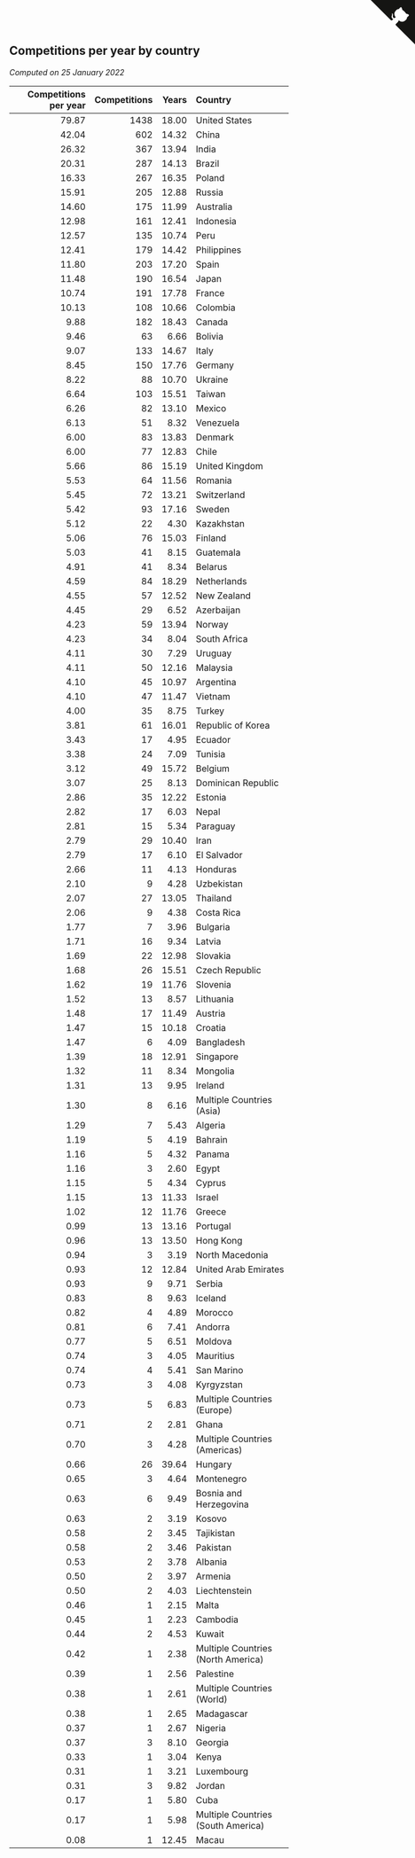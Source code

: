 ## Competitions per year by country

*Computed on 25 January 2022*

| Competitions per year | Competitions | Years | Country |
| ---: | ---: | ---: | :--- |
| 79.87 | 1438 | 18.00 | United States |
| 42.04 | 602 | 14.32 | China |
| 26.32 | 367 | 13.94 | India |
| 20.31 | 287 | 14.13 | Brazil |
| 16.33 | 267 | 16.35 | Poland |
| 15.91 | 205 | 12.88 | Russia |
| 14.60 | 175 | 11.99 | Australia |
| 12.98 | 161 | 12.41 | Indonesia |
| 12.57 | 135 | 10.74 | Peru |
| 12.41 | 179 | 14.42 | Philippines |
| 11.80 | 203 | 17.20 | Spain |
| 11.48 | 190 | 16.54 | Japan |
| 10.74 | 191 | 17.78 | France |
| 10.13 | 108 | 10.66 | Colombia |
| 9.88 | 182 | 18.43 | Canada |
| 9.46 | 63 | 6.66 | Bolivia |
| 9.07 | 133 | 14.67 | Italy |
| 8.45 | 150 | 17.76 | Germany |
| 8.22 | 88 | 10.70 | Ukraine |
| 6.64 | 103 | 15.51 | Taiwan |
| 6.26 | 82 | 13.10 | Mexico |
| 6.13 | 51 | 8.32 | Venezuela |
| 6.00 | 83 | 13.83 | Denmark |
| 6.00 | 77 | 12.83 | Chile |
| 5.66 | 86 | 15.19 | United Kingdom |
| 5.53 | 64 | 11.56 | Romania |
| 5.45 | 72 | 13.21 | Switzerland |
| 5.42 | 93 | 17.16 | Sweden |
| 5.12 | 22 | 4.30 | Kazakhstan |
| 5.06 | 76 | 15.03 | Finland |
| 5.03 | 41 | 8.15 | Guatemala |
| 4.91 | 41 | 8.34 | Belarus |
| 4.59 | 84 | 18.29 | Netherlands |
| 4.55 | 57 | 12.52 | New Zealand |
| 4.45 | 29 | 6.52 | Azerbaijan |
| 4.23 | 59 | 13.94 | Norway |
| 4.23 | 34 | 8.04 | South Africa |
| 4.11 | 30 | 7.29 | Uruguay |
| 4.11 | 50 | 12.16 | Malaysia |
| 4.10 | 45 | 10.97 | Argentina |
| 4.10 | 47 | 11.47 | Vietnam |
| 4.00 | 35 | 8.75 | Turkey |
| 3.81 | 61 | 16.01 | Republic of Korea |
| 3.43 | 17 | 4.95 | Ecuador |
| 3.38 | 24 | 7.09 | Tunisia |
| 3.12 | 49 | 15.72 | Belgium |
| 3.07 | 25 | 8.13 | Dominican Republic |
| 2.86 | 35 | 12.22 | Estonia |
| 2.82 | 17 | 6.03 | Nepal |
| 2.81 | 15 | 5.34 | Paraguay |
| 2.79 | 29 | 10.40 | Iran |
| 2.79 | 17 | 6.10 | El Salvador |
| 2.66 | 11 | 4.13 | Honduras |
| 2.10 | 9 | 4.28 | Uzbekistan |
| 2.07 | 27 | 13.05 | Thailand |
| 2.06 | 9 | 4.38 | Costa Rica |
| 1.77 | 7 | 3.96 | Bulgaria |
| 1.71 | 16 | 9.34 | Latvia |
| 1.69 | 22 | 12.98 | Slovakia |
| 1.68 | 26 | 15.51 | Czech Republic |
| 1.62 | 19 | 11.76 | Slovenia |
| 1.52 | 13 | 8.57 | Lithuania |
| 1.48 | 17 | 11.49 | Austria |
| 1.47 | 15 | 10.18 | Croatia |
| 1.47 | 6 | 4.09 | Bangladesh |
| 1.39 | 18 | 12.91 | Singapore |
| 1.32 | 11 | 8.34 | Mongolia |
| 1.31 | 13 | 9.95 | Ireland |
| 1.30 | 8 | 6.16 | Multiple Countries (Asia) |
| 1.29 | 7 | 5.43 | Algeria |
| 1.19 | 5 | 4.19 | Bahrain |
| 1.16 | 5 | 4.32 | Panama |
| 1.16 | 3 | 2.60 | Egypt |
| 1.15 | 5 | 4.34 | Cyprus |
| 1.15 | 13 | 11.33 | Israel |
| 1.02 | 12 | 11.76 | Greece |
| 0.99 | 13 | 13.16 | Portugal |
| 0.96 | 13 | 13.50 | Hong Kong |
| 0.94 | 3 | 3.19 | North Macedonia |
| 0.93 | 12 | 12.84 | United Arab Emirates |
| 0.93 | 9 | 9.71 | Serbia |
| 0.83 | 8 | 9.63 | Iceland |
| 0.82 | 4 | 4.89 | Morocco |
| 0.81 | 6 | 7.41 | Andorra |
| 0.77 | 5 | 6.51 | Moldova |
| 0.74 | 3 | 4.05 | Mauritius |
| 0.74 | 4 | 5.41 | San Marino |
| 0.73 | 3 | 4.08 | Kyrgyzstan |
| 0.73 | 5 | 6.83 | Multiple Countries (Europe) |
| 0.71 | 2 | 2.81 | Ghana |
| 0.70 | 3 | 4.28 | Multiple Countries (Americas) |
| 0.66 | 26 | 39.64 | Hungary |
| 0.65 | 3 | 4.64 | Montenegro |
| 0.63 | 6 | 9.49 | Bosnia and Herzegovina |
| 0.63 | 2 | 3.19 | Kosovo |
| 0.58 | 2 | 3.45 | Tajikistan |
| 0.58 | 2 | 3.46 | Pakistan |
| 0.53 | 2 | 3.78 | Albania |
| 0.50 | 2 | 3.97 | Armenia |
| 0.50 | 2 | 4.03 | Liechtenstein |
| 0.46 | 1 | 2.15 | Malta |
| 0.45 | 1 | 2.23 | Cambodia |
| 0.44 | 2 | 4.53 | Kuwait |
| 0.42 | 1 | 2.38 | Multiple Countries (North America) |
| 0.39 | 1 | 2.56 | Palestine |
| 0.38 | 1 | 2.61 | Multiple Countries (World) |
| 0.38 | 1 | 2.65 | Madagascar |
| 0.37 | 1 | 2.67 | Nigeria |
| 0.37 | 3 | 8.10 | Georgia |
| 0.33 | 1 | 3.04 | Kenya |
| 0.31 | 1 | 3.21 | Luxembourg |
| 0.31 | 3 | 9.82 | Jordan |
| 0.17 | 1 | 5.80 | Cuba |
| 0.17 | 1 | 5.98 | Multiple Countries (South America) |
| 0.08 | 1 | 12.45 | Macau |


<a href="https://github.com/jonatanklosko/wca_statistics" class="github-corner" aria-label="View source on Github"><svg width="80" height="80" viewBox="0 0 250 250" style="fill:#151513; color:#fff; position: absolute; top: 0; border: 0; right: 0;" aria-hidden="true"><path d="M0,0 L115,115 L130,115 L142,142 L250,250 L250,0 Z"></path><path d="M128.3,109.0 C113.8,99.7 119.0,89.6 119.0,89.6 C122.0,82.7 120.5,78.6 120.5,78.6 C119.2,72.0 123.4,76.3 123.4,76.3 C127.3,80.9 125.5,87.3 125.5,87.3 C122.9,97.6 130.6,101.9 134.4,103.2" fill="currentColor" style="transform-origin: 130px 106px;" class="octo-arm"></path><path d="M115.0,115.0 C114.9,115.1 118.7,116.5 119.8,115.4 L133.7,101.6 C136.9,99.2 139.9,98.4 142.2,98.6 C133.8,88.0 127.5,74.4 143.8,58.0 C148.5,53.4 154.0,51.2 159.7,51.0 C160.3,49.4 163.2,43.6 171.4,40.1 C171.4,40.1 176.1,42.5 178.8,56.2 C183.1,58.6 187.2,61.8 190.9,65.4 C194.5,69.0 197.7,73.2 200.1,77.6 C213.8,80.2 216.3,84.9 216.3,84.9 C212.7,93.1 206.9,96.0 205.4,96.6 C205.1,102.4 203.0,107.8 198.3,112.5 C181.9,128.9 168.3,122.5 157.7,114.1 C157.9,116.9 156.7,120.9 152.7,124.9 L141.0,136.5 C139.8,137.7 141.6,141.9 141.8,141.8 Z" fill="currentColor" class="octo-body"></path></svg></a><style>.github-corner:hover .octo-arm{animation:octocat-wave 560ms ease-in-out}@keyframes octocat-wave{0%,100%{transform:rotate(0)}20%,60%{transform:rotate(-25deg)}40%,80%{transform:rotate(10deg)}}@media (max-width:500px){.github-corner:hover .octo-arm{animation:none}.github-corner .octo-arm{animation:octocat-wave 560ms ease-in-out}}</style>

